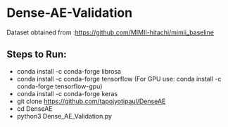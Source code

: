 # Dense-AE-Validation
Dataset obtained from :https://github.com/MIMII-hitachi/mimii_baseline
## Steps to Run:
- conda install -c conda-forge librosa
- conda install -c conda-forge tensorflow (For GPU use: conda install -c conda-forge tensorflow-gpu)
- conda install -c conda-forge keras
- git clone https://github.com/tapojyotipaul/DenseAE
- cd DenseAE
- python3 Dense_AE_Validation.py 
